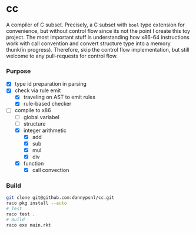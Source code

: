 # cc

A compiler of C subset. Precisely, a C subset with `bool` type extension for convenience, but without control flow since its not the point I create this toy project. The most important stuff is understanding how x86-64 instructions work with call convention and convert structure type into a memory thunk(in progress). Therefore, skip the control flow implementation, but still welcome to any pull-requests for control flow.

### Purpose

- [x] type id preparation in parsing
- [x] check via rule emit
  - [x] traveling on AST to emit rules
  - [x] rule-based checker
- [ ] compile to x86
  - [ ] global variabel
  - [ ] structure
  - [x] integer arithmetic
    - [x] add
    - [x] sub
    - [x] mul
    - [x] div
  - [x] function
    - [x] call convection

### Build

```sh
git clone git@github.com:dannypsnl/cc.git
raco pkg install --auto
# Test
raco test .
# Build
raco exe main.rkt
```
